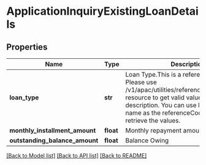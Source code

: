 # ApplicationInquiryExistingLoanDetails

## Properties
Name | Type | Description | Notes
------------ | ------------- | ------------- | -------------
**loan_type** | **str** | Loan Type.This is a reference data field. Please use /v1/apac/utilities/referenceData/{loanType} resource to get valid value of this field with description. You can use loanType field name as the referenceCode parameter to retrieve the values. | [optional] 
**monthly_installment_amount** | **float** | Monthly repayment amount | [optional] 
**outstanding_balance_amount** | **float** | Balance Owing | [optional] 

[[Back to Model list]](../README.md#documentation-for-models) [[Back to API list]](../README.md#documentation-for-api-endpoints) [[Back to README]](../README.md)

